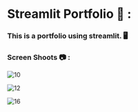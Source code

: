 # Streamlit Portfolio 🧑 :

### This is a portfolio using streamlit. 🖥️


### Screen Shoots 📷 :


![10](https://github.com/moadhamousti/Python-Projects/assets/118165767/b7dc38df-2f70-4139-90a9-bd67d62c1eac)

![12](https://github.com/moadhamousti/Python-Projects/assets/118165767/37512a7e-bbf3-40a6-bd62-17dc0d1a2767)

![16](https://github.com/moadhamousti/Python-Projects/assets/118165767/cb3449e2-31c4-49f7-b3d5-1f693bf8f076)
